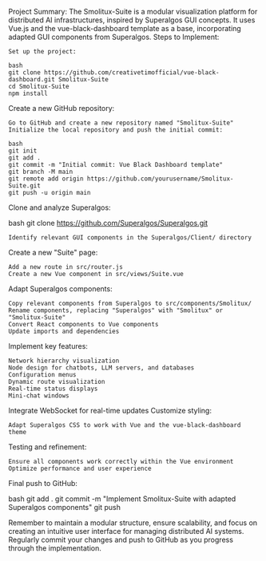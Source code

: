 Project Summary:
The Smolitux-Suite is a modular visualization platform for distributed AI infrastructures, inspired by Superalgos GUI concepts. It uses Vue.js and the vue-black-dashboard template as a base, incorporating adapted GUI components from Superalgos. Steps to Implement:

    Set up the project:

    bash
    git clone https://github.com/creativetimofficial/vue-black-dashboard.git Smolitux-Suite
    cd Smolitux-Suite
    npm install

Create a new GitHub repository:

    Go to GitHub and create a new repository named "Smolitux-Suite"
    Initialize the local repository and push the initial commit:

    bash
    git init
    git add .
    git commit -m "Initial commit: Vue Black Dashboard template"
    git branch -M main
    git remote add origin https://github.com/yourusername/Smolitux-Suite.git
    git push -u origin main

Clone and analyze Superalgos:

bash
git clone https://github.com/Superalgos/Superalgos.git

    Identify relevant GUI components in the Superalgos/Client/ directory

Create a new "Suite" page:

    Add a new route in src/router.js
    Create a new Vue component in src/views/Suite.vue

Adapt Superalgos components:

    Copy relevant components from Superalgos to src/components/Smolitux/
    Rename components, replacing "Superalgos" with "Smolitux" or "Smolitux-Suite"
    Convert React components to Vue components
    Update imports and dependencies

Implement key features:

    Network hierarchy visualization
    Node design for chatbots, LLM servers, and databases
    Configuration menus
    Dynamic route visualization
    Real-time status displays
    Mini-chat windows

Integrate WebSocket for real-time updates
Customize styling:

    Adapt Superalgos CSS to work with Vue and the vue-black-dashboard theme

Testing and refinement:

    Ensure all components work correctly within the Vue environment
    Optimize performance and user experience

Final push to GitHub:

bash
git add .
git commit -m "Implement Smolitux-Suite with adapted Superalgos components"
git push

Remember to maintain a modular structure, ensure scalability, and focus on creating an intuitive user interface for managing distributed AI systems. Regularly commit your changes and push to GitHub as you progress through the implementation.
